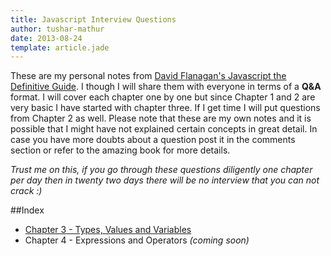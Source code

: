 ```yaml
---
title: Javascript Interview Questions
author: tushar-mathur
date: 2013-08-24
template: article.jade
---
```

These are my personal notes from [David Flanagan's Javascript the Definitive Guide](http://shop.oreilly.com/product/9780596805531.do). I though I will share them with everyone in terms of a **Q&A** format. I will cover each chapter one by one but since Chapter 1 and 2 are very basic I have started with chapter three. If I get time I will put questions from Chapter 2 as well. Please note that these are my own notes and it is possible that I might have not explained certain concepts in great detail. In case you have more doubts about a question post it in the comments section or refer to the amazing book for more details.

*Trust me on this, if you go through these questions diligently one chapter per day then in twenty two days there will be no interview that you can not crack :)* 


##Index
* [Chapter 3 - Types, Values and Variables](Chapter-3.html)
* Chapter 4 - Expressions and Operators *(coming soon)*